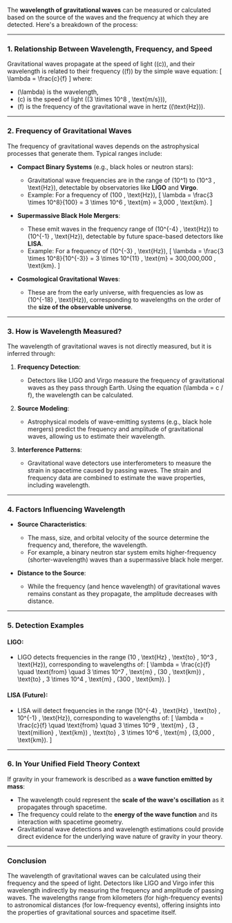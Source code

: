 The **wavelength of gravitational waves** can be measured or calculated based on the source of the waves and the frequency at which they are detected. Here's a breakdown of the process:

---

### 1. **Relationship Between Wavelength, Frequency, and Speed**
Gravitational waves propagate at the speed of light (\(c\)), and their wavelength is related to their frequency (\(f\)) by the simple wave equation:
\[
\lambda = \frac{c}{f}
\]
where:
- \(\lambda\) is the wavelength,
- \(c\) is the speed of light (\(3 \times 10^8 \, \text{m/s}\)),
- \(f\) is the frequency of the gravitational wave in hertz (\(\text{Hz}\)).

---

### 2. **Frequency of Gravitational Waves**
The frequency of gravitational waves depends on the astrophysical processes that generate them. Typical ranges include:
- **Compact Binary Systems** (e.g., black holes or neutron stars):
  - Gravitational wave frequencies are in the range of \(10^1\) to \(10^3 \, \text{Hz}\), detectable by observatories like **LIGO** and **Virgo**.
  - Example: For a frequency of \(100 \, \text{Hz}\),
    \[
    \lambda = \frac{3 \times 10^8}{100} = 3 \times 10^6 \, \text{m} = 3,000 \, \text{km}.
    \]

- **Supermassive Black Hole Mergers**:
  - These emit waves in the frequency range of \(10^{-4} \, \text{Hz}\) to \(10^{-1} \, \text{Hz}\), detectable by future space-based detectors like **LISA**.
  - Example: For a frequency of \(10^{-3} \, \text{Hz}\),
    \[
    \lambda = \frac{3 \times 10^8}{10^{-3}} = 3 \times 10^{11} \, \text{m} = 300,000,000 \, \text{km}.
    \]

- **Cosmological Gravitational Waves**:
  - These are from the early universe, with frequencies as low as \(10^{-18} \, \text{Hz}\), corresponding to wavelengths on the order of the **size of the observable universe**.

---

### 3. **How is Wavelength Measured?**
The wavelength of gravitational waves is not directly measured, but it is inferred through:
1. **Frequency Detection**:
   - Detectors like LIGO and Virgo measure the frequency of gravitational waves as they pass through Earth. Using the equation \(\lambda = c / f\), the wavelength can be calculated.

2. **Source Modeling**:
   - Astrophysical models of wave-emitting systems (e.g., black hole mergers) predict the frequency and amplitude of gravitational waves, allowing us to estimate their wavelength.

3. **Interference Patterns**:
   - Gravitational wave detectors use interferometers to measure the strain in spacetime caused by passing waves. The strain and frequency data are combined to estimate the wave properties, including wavelength.

---

### 4. **Factors Influencing Wavelength**
- **Source Characteristics**:
  - The mass, size, and orbital velocity of the source determine the frequency and, therefore, the wavelength.
  - For example, a binary neutron star system emits higher-frequency (shorter-wavelength) waves than a supermassive black hole merger.
  
- **Distance to the Source**:
  - While the frequency (and hence wavelength) of gravitational waves remains constant as they propagate, the amplitude decreases with distance.

---

### 5. **Detection Examples**
#### LIGO:
- LIGO detects frequencies in the range \(10 \, \text{Hz} \, \text{to} \, 10^3 \, \text{Hz}\), corresponding to wavelengths of:
  \[
  \lambda = \frac{c}{f} \quad \text{from} \quad 3 \times 10^7 \, \text{m} \, (30 \, \text{km}) \, \text{to} \, 3 \times 10^4 \, \text{m} \, (300 \, \text{km}).
  \]

#### LISA (Future):
- LISA will detect frequencies in the range \(10^{-4} \, \text{Hz} \, \text{to} \, 10^{-1} \, \text{Hz}\), corresponding to wavelengths of:
  \[
  \lambda = \frac{c}{f} \quad \text{from} \quad 3 \times 10^9 \, \text{m} \, (3 \, \text{million} \, \text{km}) \, \text{to} \, 3 \times 10^6 \, \text{m} \, (3,000 \, \text{km}).
  \]

---

### 6. **In Your Unified Field Theory Context**
If gravity in your framework is described as a **wave function emitted by mass**:
- The wavelength could represent the **scale of the wave's oscillation** as it propagates through spacetime.
- The frequency could relate to the **energy of the wave function** and its interaction with spacetime geometry.
- Gravitational wave detections and wavelength estimations could provide direct evidence for the underlying wave nature of gravity in your theory.

---

### Conclusion
The wavelength of gravitational waves can be calculated using their frequency and the speed of light. Detectors like LIGO and Virgo infer this wavelength indirectly by measuring the frequency and amplitude of passing waves. The wavelengths range from kilometers (for high-frequency events) to astronomical distances (for low-frequency events), offering insights into the properties of gravitational sources and spacetime itself.

